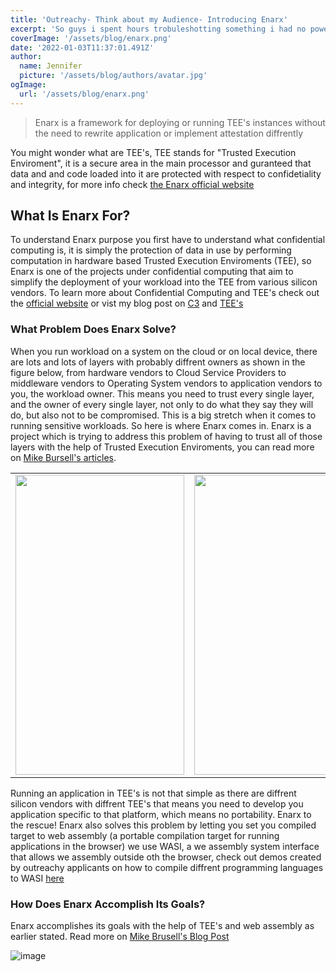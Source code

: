 ```yaml
---
title: 'Outreachy- Think about my Audience- Introducing Enarx'
excerpt: 'So guys i spent hours trobuleshotting something i had no power over 😆, i pratically wasted time, well thats a lesson for me, there is no shame in struggling'
coverImage: '/assets/blog/enarx.png'
date: '2022-01-03T11:37:01.491Z'
author:
  name: Jennifer
  picture: '/assets/blog/authors/avatar.jpg'
ogImage:
  url: '/assets/blog/enarx.png'
---
```


> Enarx is a framework for deploying or running TEE's instances without the need to rewrite application or implement attestation diffrently

You might wonder what are TEE's, TEE stands for "Trusted Execution Enviroment", it is a secure area in the main processor and guranteed that data and and code loaded into it are protected with respect to confidetiality and integrity, for more info check [the Enarx official website](https://enarx.dev/)



## What Is Enarx For?

To understand Enarx purpose you first have to understand what confidential computing is, it is simply the protection of data in use by performing computation in hardware based Trusted Execution Enviroments (TEE), so Enarx is one of the projects under confidential computing that aim to simplify the deployment of your workload into the TEE from various silicon vendors. To learn more about Confidential Computing and TEE's check out the [official website](https://confidentialcomputing.io/) or vist my blog post on [C3](https://jenniferchukwu.com/posts/confidentialcomputing) and [TEE's](https://jenniferchukwu.com/posts/trustedexecution)


### What Problem Does Enarx Solve?
When you run workload on a system on the cloud or on local device, there are lots and lots of layers with probably diffrent owners as shown in the figure below, from hardware vendors to Cloud Service Providers  to middleware vendors to Operating System vendors to application vendors to you, the workload owner. This means you need to trust every single layer, and the owner of every single layer, not only to do what they say they will do, but also not to be compromised.  This is a big stretch when it comes to running sensitive workloads. So here is where Enarx comes in. Enarx is a project which is trying to address this problem of having to trust all of 
those layers with the help of Trusted Execution Enviroments, you can read more on [Mike Bursell's articles](https://aliceevebob.com/2019/05/07/announcing-enarx/).

<table cellpadding="35" cellspacing="35">
  <tr>
    <td><img src="/assets/blog/classic-cloud-virt-arch-1.png" width=270 height=480></td>
    <td><img src="/assets/blog/reduced-arch.png" width=270 height=480></td>
  </tr>
 </table>



Running an application in TEE's is not that simple as there are diffrent silicon vendors with diffrent TEE's that means you need to develop you application specific to that platform, which means no portability. Enarx to the rescue! Enarx also solves this problem by letting you set you compiled target to web assembly (a portable compilation target for running applications in the browser) we use WASI, a we assembly system interface that allows we assembly outside oth the browser, check out demos created by outreachy applicants on how to compile diffrent programming languages to WASI [here](https://enarx.dev/docs/WebAssembly/Introduction)


### How Does Enarx Accomplish Its Goals?
Enarx accomplishes its goals with the help of TEE's and web assembly as earlier stated. Read more on [Mike Brusell's Blog Post](https://aliceevebob.com/2020/04/28/an-enarx-milestone-binaries/)

![image](/assets/blog/enarx-general-arch.webp)